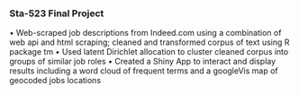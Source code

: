 ### Sta-523 Final Project


•	Web-scraped job descriptions from Indeed.com using a combination of web api and html scraping; cleaned and transformed corpus of text using R package tm
•	Used latent Dirichlet allocation to cluster cleaned corpus into groups of similar job roles
•	Created a Shiny App to interact and display results including a word cloud of frequent terms and a googleVis map of geocoded jobs locations 
